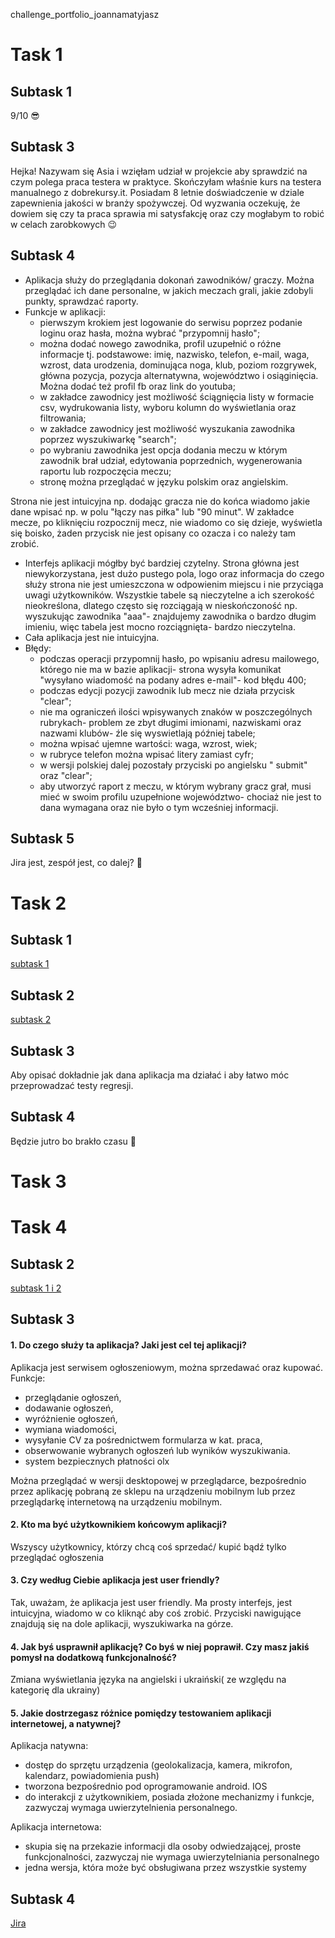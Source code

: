  challenge_portfolio_joannamatyjasz 
# Task 1
## Subtask 1
9/10 :sunglasses: 
## Subtask 3
Hejka! Nazywam się Asia i wzięłam udział w projekcie aby sprawdzić na czym polega praca testera w praktyce. Skończyłam właśnie kurs na testera manualnego z dobrekursy.it. Posiadam 8 letnie doświadczenie w dziale zapewnienia jakości w branży spożywczej. Od wyzwania oczekuję, że dowiem się czy ta praca sprawia mi satysfakcję oraz czy mogłabym to robić w celach zarobkowych :wink:
## Subtask 4
* Aplikacja służy do przeglądania dokonań zawodników/ graczy. Można przeglądać ich dane personalne, w jakich meczach grali, jakie zdobyli punkty, sprawdzać raporty. 
* Funkcje w aplikacji:
  *  pierwszym krokiem jest logowanie do serwisu poprzez podanie loginu oraz hasła, można wybrać "przypomnij hasło";
  * można dodać nowego zawodnika, profil uzupełnić o różne informacje tj. podstawowe: imię, nazwisko, telefon, e-mail, waga, wzrost, data urodzenia, dominująca noga, klub, poziom rozgrywek, główna pozycja, pozycja alternatywna, województwo i osiąginięcia. Można dodać też profil fb oraz link do youtuba;
  * w zakładce zawodnicy jest możliwość ściągnięcia listy w formacie csv, wydrukowania listy, wyboru kolumn do wyświetlania oraz filtrowania;
  * w zakładce zawodnicy jest możliwość wyszukania zawodnika poprzez wyszukiwarkę "search";
  * po wybraniu zawodnika jest opcja dodania meczu w którym zawodnik brał udział, edytowania poprzednich, wygenerowania raportu lub rozpoczęcia meczu;
  * stronę można przeglądać w języku polskim oraz angielskim.
  
 Strona nie jest intuicyjna np. dodając gracza nie do końca wiadomo jakie dane wpisać np. w polu "łączy nas piłka" lub "90 minut". W zakładce mecze, po kliknięciu rozpocznij mecz, nie wiadomo co się dzieje, wyświetla się boisko, żaden przycisk nie jest opisany co ozacza i co należy tam zrobić.
 * Interfejs aplikacji mógłby być bardziej czytelny. Strona główna jest niewykorzystana, jest dużo pustego pola, logo oraz informacja do czego służy strona nie jest umieszczona w odpowienim miejscu i nie przyciąga uwagi użytkowników. Wszystkie tabele są nieczytelne a ich szerokość nieokreślona, dlatego często się rozciągają w nieskończoność np. wyszukując zawodnika "aaa"- znajdujemy zawodnika o bardzo długim imieniu, więc tabela jest mocno rozciągnięta- bardzo nieczytelna.
 * Cała aplikacja jest nie intuicyjna.
 * Błędy:
   * podczas operacji przypomnij hasło, po wpisaniu adresu mailowego, którego nie ma w bazie aplikacji- strona wysyła komunikat "wysyłano wiadomość na podany adres e-mail"- kod błędu 400;
   * podczas edycji pozycji zawodnik lub mecz nie działa przycisk "clear";
   * nie ma ograniczeń ilości wpisywanych znaków w poszczególnych rubrykach- problem ze zbyt długimi imionami, nazwiskami oraz nazwami klubów- źle się wyswietlają później tabele;
   * można wpisać ujemne wartości: waga, wzrost, wiek;
   * w rubryce telefon można wpisać litery zamiast cyfr;
   * w wersji polskiej dalej pozostały przyciski po angielsku " submit" oraz "clear";
   * aby utworzyć raport z meczu, w którym wybrany gracz grał, musi mieć w swoim profilu uzupełnione województwo- chociaż nie jest to dana wymagana oraz nie było o tym wcześniej informacji.
   
## Subtask 5 
Jira jest, zespół jest, co dalej? :information_desk_person:

# Task 2
## Subtask 1
[subtask 1](https://docs.google.com/spreadsheets/d/1jssZ19mPhnLEkQjJ5264AYv4nxqdRPZ5/edit?usp=share_link&ouid=117261196751924266035&rtpof=true&sd=true)
## Subtask 2
[subtask 2](https://docs.google.com/spreadsheets/d/1cI-SRuJM7iyTg2ph4tk40krZENQ8k5gO/edit?usp=share_link&ouid=117261196751924266035&rtpof=true&sd=true)
## Subtask 3
Aby opisać dokładnie jak dana aplikacja ma działać i aby łatwo móc przeprowadzać testy regresji.
## Subtask 4
Będzie jutro bo brakło czasu :see_no_evil:

# Task 3
# Task 4
## Subtask 2
[subtask 1 i 2](https://docs.google.com/spreadsheets/d/1FDgeId1QS5ENXrZeQNMKK7LMUMQ4Rtbc/edit?usp=share_link&ouid=117261196751924266035&rtpof=true&sd=true)
## Subtask 3
#### 1.	Do czego służy ta aplikacja? Jaki jest cel tej aplikacji?

Aplikacja jest serwisem ogłoszeniowym, można sprzedawać oraz kupować. Funkcje:
* przeglądanie ogłoszeń,
*	dodawanie ogłoszeń,
*	wyróżnienie ogłoszeń,
*	wymiana wiadomości,
*	wysyłanie CV za pośrednictwem formularza w kat. praca,
*	obserwowanie wybranych ogłoszeń lub wyników wyszukiwania.
*	system bezpiecznych płatności olx

Można przeglądać w wersji desktopowej w przeglądarce, bezpośrednio przez aplikację pobraną ze sklepu na urządzeniu mobilnym lub przez przeglądarkę internetową na urządzeniu mobilnym.

#### 2.	Kto ma być użytkownikiem końcowym aplikacji?
Wszyscy użytkownicy, którzy chcą coś sprzedać/ kupić bądź tylko przeglądać ogłoszenia

#### 3.	Czy według Ciebie aplikacja jest user friendly?
Tak, uważam, że aplikacja jest user friendly. Ma prosty interfejs, jest intuicyjna, wiadomo w co kliknąć aby coś zrobić. Przyciski nawigujące znajdują się na dole aplikacji, wyszukiwarka na górze.

#### 4.	Jak byś usprawnił aplikację? Co byś w niej poprawił. Czy masz jakiś pomysł na dodatkową funkcjonalność? 

Zmiana wyświetlania języka na angielski i ukraiński( ze względu na kategorię dla ukrainy)

#### 5.	Jakie dostrzegasz różnice pomiędzy testowaniem aplikacji internetowej, a natywnej?
Aplikacja natywna:
*	dostęp do sprzętu urządzenia (geolokalizacja, kamera, mikrofon,  kalendarz, powiadomienia push) 
*	tworzona bezpośrednio pod oprogramowanie android. IOS
*	do interakcji z użytkownikiem, posiada złożone mechanizmy i funkcje, zazwyczaj wymaga uwierzytelnienia personalnego.

Aplikacja internetowa:
*	skupia się na przekazie informacji dla osoby odwiedzającej, proste funkcjonalności, zazwyczaj nie wymaga uwierzytelniania personalnego
*	jedna wersja, która może być obsługiwana przez wszystkie systemy


## Subtask 4
 [Jira](https://challangedareit.atlassian.net/jira/software/projects/CHAL/boards/1)
